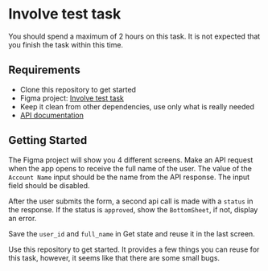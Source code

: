 # Involve test task

You should spend a maximum of 2 hours on this task. It is not expected that you finish the task within this time.

## Requirements

- Clone this repository to get started
- Figma project: [Involve test task](https://www.figma.com/file/qb3fP2SGpE7B9Ogq96FnNz/Involve-test-task?node-id=0%3A1)
- Keep it clean from other dependencies, use only what is really needed
- [API documentation](https://documenter.getpostman.com/view/3109137/Tzz5ueD8)

## Getting Started

The Figma project will show you 4 different screens. Make an API request when the app opens to receive the full name of the user. The value of the `Account Name` input should be the name from the API response. The input field should be disabled.

After the user submits the form, a second api call is made with a `status` in the response. If the status is `approved`, show the `BottomSheet`, if not, display an error.

Save the `user_id` and `full_name` in Get state and reuse it in the last screen.

Use this repository to get started. It provides a few things you can reuse for this task, however, it seems like that there are some small bugs.